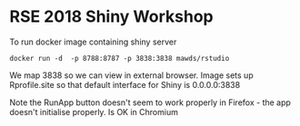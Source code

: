 # RSE 2018 Shiny Workshop

To run docker image containing shiny server

```
docker run -d  -p 8788:8787 -p 3838:3838 mawds/rstudio
```

We map 3838 so we can view in external browser.
Image sets up Rprofile.site so that default interface for Shiny is
0.0.0.0:3838

Note the RunApp button doesn't seem to work properly in Firefox - the app doesn't initialise properly.   Is OK in Chromium


